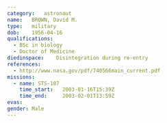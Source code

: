 ```yaml
---
category:	astronaut
name:	BROWN, David M.
type:	military
dob:	1956-04-16
qualifications:
  - BSc in biology
  - Doctor of Medicine
diedinspace:	Disintegration during re-entry
references:
  - http://www.nasa.gov/pdf/740566main_current.pdf
missions:
  - name: STS-107
    time_start:   2003-01-16T15:39Z
    time_end:     2003-02-01T13:59Z
evas:
gender:	Male
---
```

